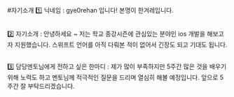 #자기소개
1️⃣ 닉네임 : gye0rehan 입니다! 본명이 한겨레입니다. 
##
2️⃣ 자기소개 : 안녕하세요 ~ 저는 학교 종강시즌에 관심있는 분야인 ios 개발을 해보고자 지원했습니다. 스위프트 언어를 아직 다뤄본 적이 없어서 긴장도 되고 기대도 됩니다. 
##
3️⃣ 담당멘토님에게 전하고 싶은 한마디 : 제가 많이 부족하지만 5주간 많은 것을 배우기 위해 노력도 하고 멘토님께 적극적인 질문을 드리며 열심히 해볼 예정입니다. 앞으로 5주간 잘 부탁드리겠습니다.
